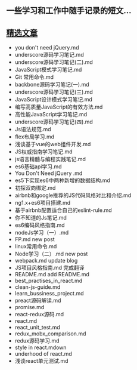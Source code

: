 ## 一些学习和工作中随手记录的短文...

## [精选文章](https://github.com/blackLearning/blackLearning.github.io/issues")

* you don't need jQuery.md
* underscore源码学习笔记.md
* underscore源码学习笔记(二).md
* JavaScript模式学习笔记.md
* Git 常用命令.md
* backbone源码学习笔记(一).md
* underscore源码学习笔记(三).md
* JavaScript设计模式学习笔记.md
* 编写高质量JavaScript的有效方法.md
* 高性能JavaScript学习笔记.md
* underscore源码学习笔记(四).md
* Js语法规范.md
* flex布局学习.md
* 浅谈基于vue的web组件开发.md
* JS权威指南学习笔记.md
* js语言精髓与编程实践笔记.md
* es6基础api学习.md
* You Don't Need jQuery .md
* es5下实现es6中两种新增的数据结构.md
* 初探双向绑定.md
* airbnb和google推荐的JS代码风格对比和介绍.md
* ng1.x+es6项目搭建.md
* 基于airbnb配置适合自己的eslint-rule.md
* 你不知道的Js笔记.md
* es6编码风格指南.md
* nodeJs学习（一）.md
* FP.md    new post
* linux常用命令.md
* Node学习（二）.md  new post
* webpack.md update blog
* JS项目风格指南.md 完成翻译
* README.md   add README.md
* best_practises_in_react.md
* clean-js-guide.md
* learn_bussiness_project.md
* preact源码解读.md
* promise.md
* react-redux源码.md
* react.md
* react_unit_test.md
* redux_mobx_comparison.md
* redux源码学习.md
* style in react.mdown
* underhood of react.md
* 浅谈react单元测试.md